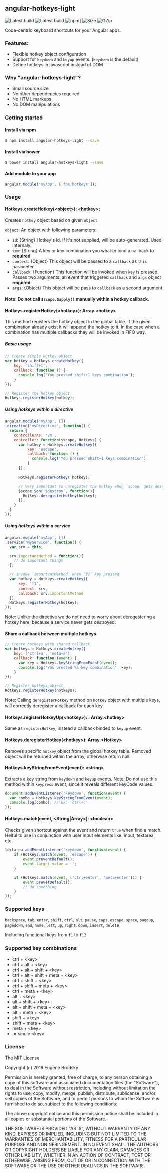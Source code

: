 ## angular-hotkeys-light
![Latest build](https://img.shields.io/badge/latest-v1.1.0-brightgreen.svg)
![Latest build](https://travis-ci.org/fupslot/angular-hotkeys-light.svg?branch=master)
![npm](https://img.shields.io/npm/dt/angular-hotkeys-light.svg)]
![Size](https://img.shields.io/badge/size-4.29kb-green.svg)
![GZip](https://img.shields.io/badge/gzip-1.57kb-brightgreen.svg)

Code-centric keyboard shortcuts for your Angular apps.

### Features:
* Flexible hotkey object configuration
* Support for `keydown` and `keyup` events. (`keydown` is the default)
* Define hotkeys in javascript instead of DOM

### Why "angular-hotkeys-light"?
* Small source size
* No other dependencies required
* No HTML markups
* No DOM manipulations

### Getting started

#### Install via npm
```bash
$ npm install angular-hotkeys-light --save
```

#### Install via bower
```bash
$ bower install angular-hotkeys-light --save
```

#### Add module to your app

```js
angular.module('myApp', ['fps.hotkeys']);
```

### Usage

#### Hotkeys.createHotkey(\<object\>): \<hotkey\>;

Creates `hotkey` object based on given `object`

`object`: An object with following parameters:

* `id`: {String} Hotkey's id. If it's not supplied, will be auto-generated. Used internaly.
* `key`: {String} A key or key combination you what to bind a callback to. **required**
* `context`: {Object} This object will be passed to a `callback` as `this` parameter
* `callback`: {Function} This function will be invoked when `key` is pressed. Passes two arguments: an event that triggered `callback` and `args` object **required**
* `args`: {Object} This object will be pass to `callback` as a second argument

#### Note: Do not call `$scope.$apply()` manually within a hotkey callback.

#### Hotkeys.registerHotkey(\<hotkey\>): Array.\<hotkey\>
This method registers the hotkey object in the global table. If the given combination already exist it will append the hotkey to it. In the case when a combination has multiple callbacks they will be invoked in FIFO way.

##### Basic usage

```js
// Create simple hotkey object
var hotkey = Hotkeys.createHotkey({
    key: 'shift+1',
    callback: function () {
      console.log('You pressed shift+1 keys combination');
    }
});

// Register the hotkey object
Hotkeys.registerHotkey(hotkey);
```

##### Using hotkeys within a directive

```js
angular.module('myApp', [])
.directive('myDirective', function() {
  return {
    controllerAs: 'vm',
    controller: function($scope, Hotkeys) {
      var hotkey = Hotkeys.createHotkey({
          key: 'escape',
          callback: function () {
            console.log('You pressed shift+1 keys combination');
          }
      });

      Hotkeys.registerHotkey( hotkey);

      // Very important to unregister the hotkey when `scope` gets destroyed
      $scope.$on('$destroy', function(){
        Hotkeys.deregisterHotkey(hotkey);
      });
    }
  }
});
```

##### Using hotkeys within a service

```js
angular.module('myApp', [])
.service('MyService', function() {
  var srv = this;

  srv.importantMethod = function(){
    // do important things
  };

  // invoke `importantMethod` when `f1` key pressed
  var hotkey = Hotkeys.createHotkey({
      key: 'f1',
      context: srv,
      callback: srv.importantMethod
  });
  Hotkeys.registerHotkey(hotkey);
});
```

Note: Unlike the directive we do not need to worry about deregestering a hotkey here, because a service never gets destroyed.

#### Share a callback between multiple hotkeys

```js
// Create hotkeys with shared callback
var hotkeys = Hotkeys.createHotkey({
    key: ['ctrl+a', 'meta+a'],
    callback: function (event) {
      var key = Hotkeys.keyStringFromEvent(event);
      console.log('You pressed %s key combination', key);
    }
});

// Register hotkeys object
Hotkeys.registerHotkey(hotkeys);
```

Note: Calling `deregisterHotkey` method on `hotkey` object with multiple keys, will correctly deregister a callback for each key.

#### Hotkeys.registerHotkeyUp(\<hotkey\>): : Array.\<hotkey\>

Same as `registerHotkey`, instead a callback binded to `keyup` event.

#### Hotkeys.deregisterHotkey(\<hotkey\>): Array.\<Hotkey\>

Removes specific `hotkey` object from the global hotkey table. Removed  object will be returned within the array, otherwise return null.

#### Hotkeys.keyStringFromEvent(event): \<string\>
Extracts a key string from `keydown` and `keyup` events. Note: Do not use this method within `keypress` event, since it reveals different keyCode values.

```js
document.addEventListener('keydown', function(event) {
  var combo = Hotkeys.keyStringFromEvent(event);
  console.log(combo); // Ex: 'ctrl+c'
});
```

#### Hotkeys.match(event, \<String\|Array\>): \<boolean\>
Checks given shortcut against the event and return `true` when find a match. Helful to use in conjunction with user input elements like: input, textarea, etc.

```js
textarea.addEventListener('keydown', function(event) {
	if (Hotkeys.match(event, 'escape')) {
		event.preventDefault();
		event.target.value = '';
	}

	if (Hotkeys.match(event, ['ctrl+enter', 'meta+enter'])) {
		event.prevetDefault();
		// do something
	}
});
```

### Supported keys
`backspace`, `tab`, `enter`, `shift`, `ctrl`, `alt`, `pause`, `caps`, `escape`, `space`, `pageup`, `pagedown`, `end`, `home`, `left`, `up`, `right`, `down`, `insert`, `delete`

Including functional keys from `f1` to `f12`

### Supported key combinations
* ctrl + \<key\>
* ctrl + alt + \<key\>
* ctrl + alt + shift + \<key\>
* ctrl + alt + shift + meta + \<key\>
* ctrl + shift + \<key\>
* ctrl + shift + meta + \<key\>
* ctrl + meta + \<key\>
* alt + \<key\>
* alt + shift + \<key\>
* alt + shift + meta + \<key\>
* alt + meta + \<key\>
* shift + \<key\>
* shift + meta + \<key\>
* meta + \<key\>
* or single \<key\>

### License

The MIT License

Copyright (c) 2016 Eugene Brodsky

Permission is hereby granted, free of charge, to any person obtaining a copy
of this software and associated documentation files (the "Software"), to deal
in the Software without restriction, including without limitation the rights
to use, copy, modify, merge, publish, distribute, sublicense, and/or sell
copies of the Software, and to permit persons to whom the Software is
furnished to do so, subject to the following conditions:

The above copyright notice and this permission notice shall be included in
all copies or substantial portions of the Software.

THE SOFTWARE IS PROVIDED "AS IS", WITHOUT WARRANTY OF ANY KIND, EXPRESS OR
IMPLIED, INCLUDING BUT NOT LIMITED TO THE WARRANTIES OF MERCHANTABILITY,
FITNESS FOR A PARTICULAR PURPOSE AND NONINFRINGEMENT. IN NO EVENT SHALL THE
AUTHORS OR COPYRIGHT HOLDERS BE LIABLE FOR ANY CLAIM, DAMAGES OR OTHER
LIABILITY, WHETHER IN AN ACTION OF CONTRACT, TORT OR OTHERWISE, ARISING FROM,
OUT OF OR IN CONNECTION WITH THE SOFTWARE OR THE USE OR OTHER DEALINGS IN
THE SOFTWARE.

